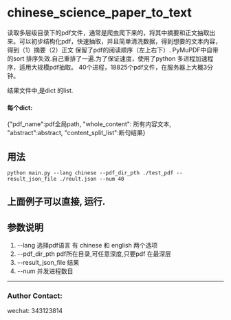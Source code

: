 # chinese_science_paper_to_text
读取多层级目录下的pdf文件，通常是爬虫爬下来的，将其中摘要和正文抽取出来。可以初步结构化pdf，快速抽取，并且简单清洗数据，得到想要的文本内容，得到（1）摘要（2）正文
保留了pdf的阅读顺序（左上右下）. PyMuPDF中自带的sort 排序失效.自己重排了一遍.为了保证速度，使用了python 多进程加速程序，适用大规模pdf抽取。 
40个进程，18825个pdf文件，在服务器上大概3分钟。 

结果文件中,是dict 的list.
#### 每个dict:
 {"pdf_name":pdf全局path, "whole_content": 所有内容文本, "abstract":abstract, "content_split_list":断句结果}

## 用法
```Python3
python main.py --lang chinese --pdf_dir_pth ./test_pdf --result_json_file ./reult.json --num 40
```
上面例子可以直接, 运行.
----------

## 参数说明
1. --lang 选择pdf语言 有 chinese 和 english 两个选项
2. --pdf_dir_pth  pdf所在目录,可任意深度,只要pdf 在最深层
3. --result_json_file 结果
4. --num 并发进程数目

----------
### Author Contact:  
wechat: 343123814
